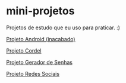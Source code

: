 # mini-projetos
 Projetos de estudo que eu uso para praticar. :)

<a href="https://giovanaassis.github.io/mini-projetos/projeto-android/index.html">Projeto Android (inacabado)</a>

<a href="https://giovanaassis.github.io/mini-projetos/projeto-cordel/index.html">Projeto Cordel</a>

<a href="https://giovanaassis.github.io/mini-projetos/projeto-gerador-de-senhas">Projeto Gerador de Senhas</a>

<a href="https://giovanaassis.github.io/mini-projetos/projeto-redes-sociais/index.html">Projeto Redes Sociais</a>
